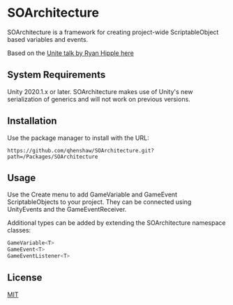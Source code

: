 # SOArchitecture

SOArchitecture is a framework for creating project-wide ScriptableObject based variables and events.

Based on the [Unite talk by Ryan Hipple here](https://www.youtube.com/watch?v=raQ3iHhE_Kk)

## System Requirements

Unity 2020.1.x or later. SOArchitecture makes use of Unity's new serialization of generics and will not work on previous versions.

## Installation

Use the package manager to install with the URL:

```
https://github.com/qhenshaw/SOArchitecture.git?path=/Packages/SOArchitecture
```

## Usage

Use the Create menu to add GameVariable and GameEvent ScriptableObjects to your project. They can be connected using UnityEvents and the GameEventReceiver.

Additional types can be added by extending the SOArchitecture namespace classes:
```csharp
GameVariable<T>
GameEvent<T>
GameEventListener<T>
```

## License
[MIT](https://choosealicense.com/licenses/mit/)
